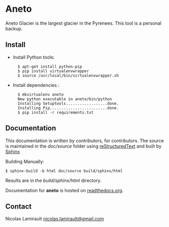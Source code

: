 Aneto
=====

Aneto Glacier is the largest glacier in the Pyrenees.
This tool is a personal backup.

## Install

* Install Python tools:

        $ apt-get install python-pip
		$ pip install virtualenvwrapper
		$ source /usr/local/bin/virtualenvwrapper.sh

* Install dependencies :

        $ mkvirtualenv aneto
		New python executable in aneto/bin/python
		Installing Setuptools..................done.
		Installing Pip.........................done.
        $ pip install -r requirements.txt

## Documentation

This documentation is written by contributors, for contributors.
The source is maintained in the *doc/source* folder using
[reStructuredText](http://docutils.sourceforge.net/rst.html)
and built by [Sphinx](http://sphinx-doc.org/)

Building Manually:

    $ sphinx-build -b html doc/source build/sphinx/html

Results are in the *build/sphinx/html* directory.

Documentation for **aneto** is hosted on
[readthedocs.org](http://readthedocs.org/docs/aneto/en/latest/).

## Contact

Nicolas Lamirault <nicolas.lamirault@gmail.com>
